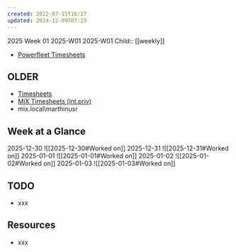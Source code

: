 ```yaml
---
created: 2022-07-15T16:27
updated: 2024-12-09T07:23
---
```

2025 Week 01
2025-W01 2025-W01
Child:: [[weekly]]

- [Powerfleet Timesheets](http://timesheets.int.priv/MixTimesheetsUI/app/index.html#Login)

## OLDER

- [Timesheets](http://timesheets.mixtelematics.com/MixTimesheetsUI/app/index.html#/TimeSheet)
- [MiX Timesheets (int.priv)](http://timesheets.int.priv/MixTimesheetsUI/app/index.html#/Login)
- mix.local\marthinusr

## Week at a Glance

2025-12-30
![[2025-12-30#Worked on]]
2025-12-31
![[2025-12-31#Worked on]]
2025-01-01
![[2025-01-01#Worked on]]
2025-01-02
![[2025-01-02#Worked on]]
2025-01-03
![[2025-01-03#Worked on]]

## TODO

- xxx

## Resources

- xxx


